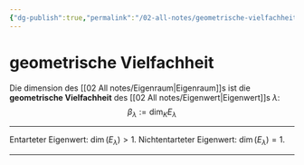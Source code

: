 ```yaml
---
{"dg-publish":true,"permalink":"/02-all-notes/geometrische-vielfachheit/","dgHomeLink":true,"dgPassFrontmatter":false}
---
```



# geometrische Vielfachheit

Die dimension des [[02 All notes/Eigenraum|Eigenraum]]s ist die **geometrische Vielfachheit** des [[02 All notes/Eigenwert|Eigenwert]]s $\lambda$: $$\beta_\lambda:=\dim_K E_\lambda$$

___
Entarteter Eigenwert: $\dim(E_\lambda)>1$. 
Nichtentarteter Eigenwert: $\dim(E_\lambda)=1$.
___
